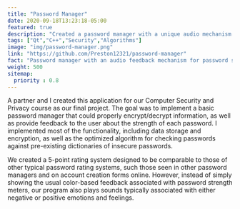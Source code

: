 ```yaml
---
title: "Password Manager"
date: 2020-09-18T13:23:18-05:00
featured: true
description: "Created a password manager with a unique audio mechanism for password strenth feedback."
tags: ["Qt","C++","Security","Algorithms"]
image: "img/password-manager.png"
link: "https://github.com/Preston12321/password-manager"
fact: "Password manager with an audio feedback mechanism for password strength"
weight: 500
sitemap:
  priority : 0.8
---
```


A partner and I created this application for our Computer Security and Privacy course as our final project.
The goal was to implement a basic password manager that could properly encrypt/decrypt information, as well
as provide feedback to the user about the strength of each password. I implemented most of the functionality,
including data storage and encryption, as well as the optimized algorithm for checking passwords against
pre-existing dictionaries of insecure passwords.

We created a 5-point rating system designed to be comparable to those of other typical password rating systems,
such those seen in other password managers and on account creation forms online. However, instead of simply
showing the usual color-based feedback associated with password strength meters, our program also plays sounds
typically associated with either negative or positive emotions and feelings.
